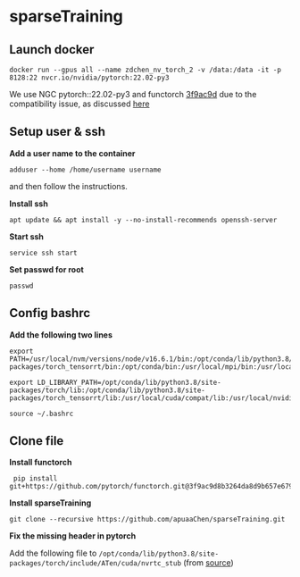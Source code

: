 # sparseTraining

## Launch docker

```shell
docker run --gpus all --name zdchen_nv_torch_2 -v /data:/data -it -p 8128:22 nvcr.io/nvidia/pytorch:22.02-py3
```

We use NGC pytorch::22.02-py3 and functorch [3f9ac9d](https://github.com/pytorch/functorch/commit/3f9ac9d8b3264da8d9b657e679c55c8e709e814b) due to the compatibility issue, as discussed [here](https://github.com/pytorch/functorch/issues/663)

## Setup user & ssh

**Add a user name to the container**

```shell
adduser --home /home/username username
```

and then follow the instructions.

**Install ssh**

```shell
apt update && apt install -y --no-install-recommends openssh-server
```

**Start ssh**

```shell
service ssh start
```

**Set passwd for root**

```
passwd
```



## Config bashrc

**Add the following two lines**

```
export PATH=/usr/local/nvm/versions/node/v16.6.1/bin:/opt/conda/lib/python3.8/site-packages/torch_tensorrt/bin:/opt/conda/bin:/usr/local/mpi/bin:/usr/local/nvidia/bin:/usr/local/cuda/bin:/usr/local/sbin:/usr/local/bin:/usr/sbin:/usr/bin:/sbin:/bin:/usr/local/ucx/bin:/opt/tensorrt/bin

export LD_LIBRARY_PATH=/opt/conda/lib/python3.8/site-packages/torch/lib:/opt/conda/lib/python3.8/site-packages/torch_tensorrt/lib:/usr/local/cuda/compat/lib:/usr/local/nvidia/lib:/usr/local/nvidia/lib64
```

```
source ~/.bashrc
```

## Clone file

**Install functorch**

```
 pip install git+https://github.com/pytorch/functorch.git@3f9ac9d8b3264da8d9b657e679c55c8e709e814b
```

**Install sparseTraining**

```
git clone --recursive https://github.com/apuaaChen/sparseTraining.git
```

**Fix the missing header in pytorch**

Add the following file to `/opt/conda/lib/python3.8/site-packages/torch/include/ATen/cuda/nvrtc_stub` (from [source](https://github.com/pytorch/pytorch/blob/17540c5c80f5c6cd4e0fee42ec47d881e46f47f9/aten/src/ATen/cuda/nvrtc_stub/ATenNVRTC.h))